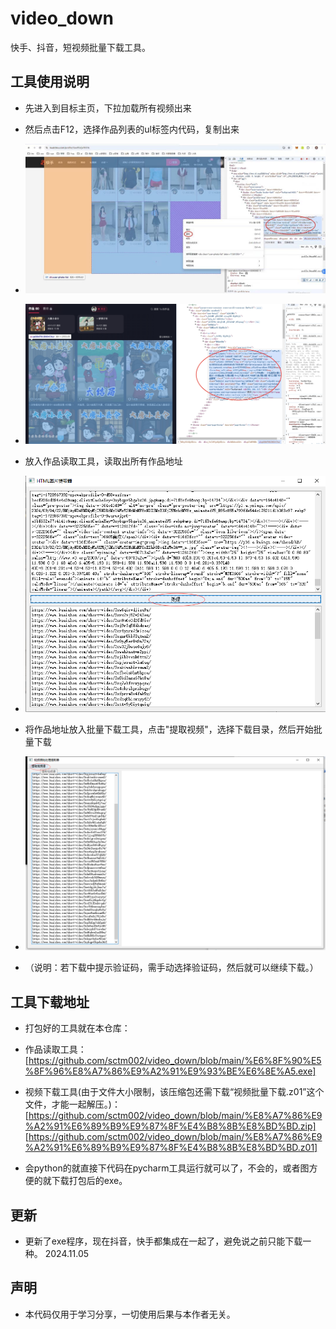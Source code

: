 # video_down

快手、抖音，短视频批量下载工具。

## 工具使用说明

- 先进入到目标主页，下拉加载所有视频出来

- 然后点击F12，选择作品列表的ul标签内代码，复制出来

- ![第一步](1.png)
- ![抖音](dy.jpg)

- 放入作品读取工具，读取出所有作品地址

- ![第二步](2.png)

- 将作品地址放入批量下载工具，点击"提取视频"，选择下载目录，然后开始批量下载

- ![第三步](3.png)

- （说明：若下载中提示验证码，需手动选择验证码，然后就可以继续下载。）

## 工具下载地址

- 打包好的工具就在本仓库：

- 作品读取工具：[https://github.com/sctm002/video_down/blob/main/%E6%8F%90%E5%8F%96%E8%A7%86%E9%A2%91%E9%93%BE%E6%8E%A5.exe]

- 视频下载工具(由于文件大小限制，该压缩包还需下载“视频批量下载.z01”这个文件，才能一起解压。)：
 [https://github.com/sctm002/video_down/blob/main/%E8%A7%86%E9%A2%91%E6%89%B9%E9%87%8F%E4%B8%8B%E8%BD%BD.zip]
 [https://github.com/sctm002/video_down/blob/main/%E8%A7%86%E9%A2%91%E6%89%B9%E9%87%8F%E4%B8%8B%E8%BD%BD.z01]

- 会python的就直接下代码在pycharm工具运行就可以了，不会的，或者图方便的就下载打包后的exe。



## 更新

- 更新了exe程序，现在抖音，快手都集成在一起了，避免说之前只能下载一种。   2024.11.05

## 声明

- 本代码仅用于学习分享，一切使用后果与本作者无关。

